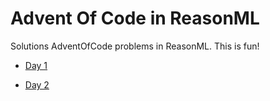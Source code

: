 # Advent Of Code in ReasonML

Solutions AdventOfCode problems in ReasonML. This is fun!

* [Day 1](/src/Captcha.re)

* [Day 2](/src/Checksum.re)
